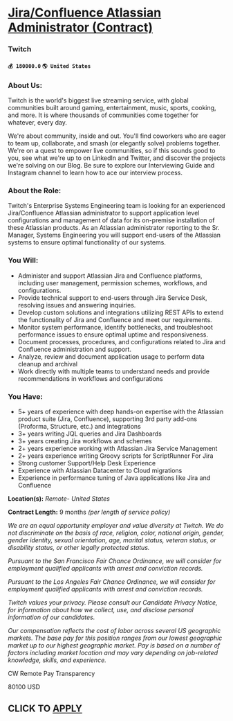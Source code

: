 # [Jira/Confluence Atlassian Administrator (Contract)](https://www.remotewlb.com/apply/jira-confluence-atlassian-administrator-contract)  
### Twitch  
#### `💰 180000.0` `🌎 United States`  

### About Us:

Twitch is the world's biggest live streaming service, with global communities built around gaming, entertainment, music, sports, cooking, and more. It is where thousands of communities come together for whatever, every day.

We're about community, inside and out. You'll find coworkers who are eager to team up, collaborate, and smash (or elegantly solve) problems together. We're on a quest to empower live communities, so if this sounds good to you, see what we're up to on LinkedIn and Twitter, and discover the projects we're solving on our Blog. Be sure to explore our Interviewing Guide and Instagram channel to learn how to ace our interview process.

### About the Role:

Twitch's Enterprise Systems Engineering team is looking for an experienced Jira/Confluence Atlassian administrator to support application level configurations and management of data for its on-premise installation of these Atlassian products. As an Atlassian administrator reporting to the Sr. Manager, Systems Engineering you will support end-users of the Atlassian systems to ensure optimal functionality of our systems.

### You Will:

  * Administer and support Atlassian Jira and Confluence platforms, including user management, permission schemes, workflows, and configurations.
  * Provide technical support to end-users through Jira Service Desk, resolving issues and answering inquiries.
  * Develop custom solutions and integrations utilizing REST APIs to extend the functionality of Jira and Confluence and meet our requirements.
  * Monitor system performance, identify bottlenecks, and troubleshoot performance issues to ensure optimal uptime and responsiveness.
  * Document processes, procedures, and configurations related to Jira and Confluence administration and support.
  * Analyze, review and document application usage to perform data cleanup and archival
  * Work directly with multiple teams to understand needs and provide recommendations in workflows and configurations

### You Have:

  * 5+ years of experience with deep hands-on expertise with the Atlassian product suite (Jira, Confluence), supporting 3rd party add-ons (Proforma, Structure, etc.) and integrations
  * 3+ years writing JQL queries and Jira Dashboards
  * 3+ years creating Jira workflows and schemes
  * 2+ years experience working with Atlassian Jira Service Management
  * 2+ years experience writing Groovy scripts for ScriptRunner For Jira
  * Strong customer Support/Help Desk Experience
  * Experience with Atlassian Datacenter to Cloud migrations
  * Experience in performance tuning of Java applications like Jira and Confluence

**Location(s):** _Remote- United States_

 **Contract Length:** 9 months _(per length of service policy)_

 _We are an equal opportunity employer and value diversity at Twitch. We do not discriminate on the basis of race, religion, color, national origin, gender, gender identity, sexual orientation, age, marital status, veteran status, or disability status, or other legally protected status._

 _Pursuant to the San Francisco Fair Chance Ordinance, we will consider for employment qualified applicants with arrest and conviction records._

 _Pursuant to the Los Angeles Fair Chance Ordinance, we will consider for employment qualified applicants with arrest and conviction records._

 _Twitch values your privacy. Please consult our Candidate Privacy Notice, for information about how we collect, use, and disclose personal information of our candidates._

_Our compensation reflects the cost of labor across several US geographic markets. The base pay for this position ranges from our lowest geographic market up to our highest geographic market. Pay is based on a number of factors including market location and may vary depending on job-related knowledge, skills, and experience._

CW Remote Pay Transparency

$80$100 USD

  
## CLICK TO [APPLY](https://www.remotewlb.com/apply/jira-confluence-atlassian-administrator-contract)

